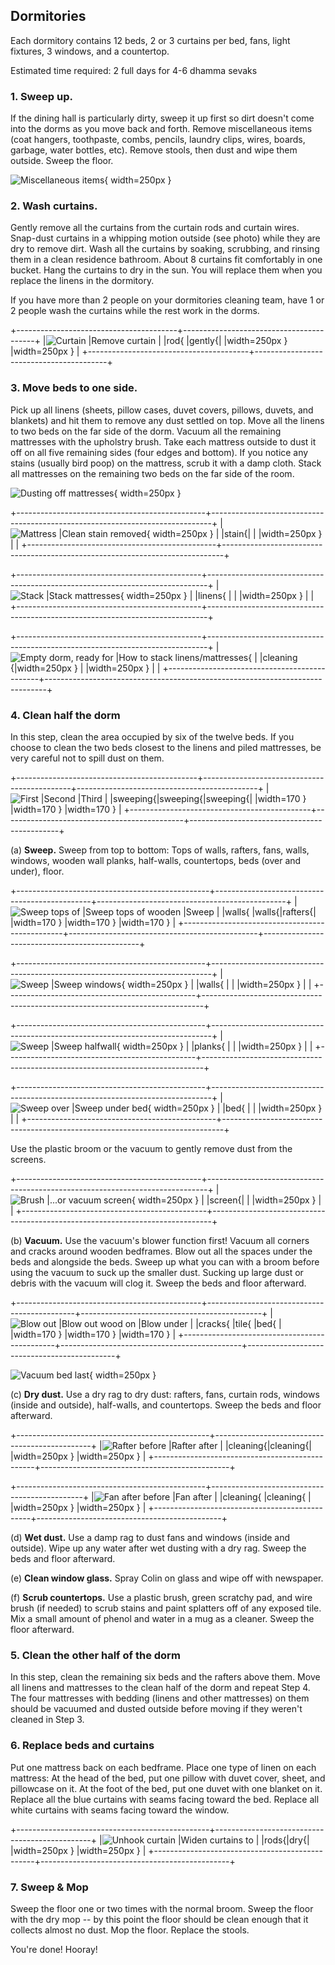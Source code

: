 
## Dormitories

Each dormitory contains 12 beds, 2 or 3 curtains per bed, fans, light fixtures, 3 windows, and a countertop.

Estimated time required: 2 full days for 4-6 dhamma sevaks

### 1. Sweep up.

If the dining hall is particularly dirty, sweep it up first so dirt doesn't come into the dorms as you move back and forth. Remove miscellaneous items (coat hangers, toothpaste, combs, pencils, laundry clips, wires, boards, garbage, water bottles, etc). Remove stools, then dust and wipe them outside. Sweep the floor.

![Miscellaneous items](images/deep-clean/miscellaneous.jpeg){ width=250px }

### 2. Wash curtains.

Gently remove all the curtains from the curtain rods and curtain wires. Snap-dust curtains in a whipping motion outside (see photo) while they are dry to remove dirt. Wash all the curtains by soaking, scrubbing, and rinsing them in a clean residence bathroom. About 8 curtains fit comfortably in one bucket. Hang the curtains to dry in the sun. You will replace them when you replace the linens in the dormitory.

If you have more than 2 people on your dormitories cleaning team, have 1 or 2 people wash the curtains while the rest work in the dorms.

+----------------------------------------+-----------------------------------------+
|![Curtain                               |![Remove curtain                         |
|rod](images/deep-clean/curtain1.jpeg){  |gently](images/deep-clean/curtain2.jpeg){|
|width=250px }                           |width=250px }                            |
+----------------------------------------+-----------------------------------------+

### 3. Move beds to one side.

Pick up all linens (sheets, pillow cases, duvet covers, pillows, duvets, and blankets) and hit them to remove any dust settled on top. Move all the linens to two beds on the far side of the dorm. Vacuum all the remaining mattresses with the upholstry brush. Take each mattress outside to dust it off on all five remaining sides (four edges and bottom). If you notice any stains (usually bird poop) on the mattress, scrub it with a damp cloth. Stack all mattresses on the remaining two beds on the far side of the room.

![Dusting off mattresses](images/deep-clean/mattress-dusting.jpeg){ width=250px }

+-----------------------------------------------+------------------------------------------------------------------------------+
|![Mattress                                     |![Clean stain removed](images/deep-clean/mattress-after.jpeg){ width=250px }  |
|stain](images/deep-clean/mattress-before.jpeg){|                                                                              |
|width=250px }                                  |                                                                              |
+-----------------------------------------------+------------------------------------------------------------------------------+

+----------------------------------------------+------------------------------------------------------------------------------+
|![Stack                                       |![Stack mattresses](images/deep-clean/mattresses.jpeg){ width=250px }         |
|linens](images/deep-clean/linens.jpeg){       |                                                                              |
|width=250px }                                 |                                                                              |
+----------------------------------------------+------------------------------------------------------------------------------+

+----------------------------------------------+------------------------------------------------------------------------------+
|![Empty dorm, ready for                       |![How to stack linens/mattresses](images/deep-clean/empty-dorm2.jpeg){        |
|cleaning](images/deep-clean/empty-dorm1.jpeg){|width=250px }                                                                 |
|width=250px }                                 |                                                                              |
+----------------------------------------------+------------------------------------------------------------------------------+

### 4. Clean half the dorm

In this step, clean the area occupied by six of the twelve beds. If you choose to clean the two beds closest to the linens and piled mattresses, be very careful not to spill dust on them.

+---------------------------------------------+---------------------------------------------+---------------------------------------------+
|![First                                      |![Second                                     |![Third                                      |
|sweeping](images/deep-clean/sweepings1.jpeg){|sweeping](images/deep-clean/sweepings2.jpeg){|sweeping](images/deep-clean/sweepings3.jpeg){|
|width=170 }                                  |width=170 }                                  |width=170 }                                  |
+---------------------------------------------+---------------------------------------------+---------------------------------------------+

   (a) **Sweep.** Sweep from top to bottom: Tops of walls, rafters, fans, walls, windows, wooden wall planks, half-walls, countertops, beds (over and under), floor.


+------------------------------------------------+-----------------------------------------------+-----------------------------------------------+
|![Sweep tops of                                 |![Sweep tops of wooden                         |![Sweep                                        |
|walls](images/deep-clean/sweep-wall-top1.jpeg){ |walls](images/deep-clean/sweep-wall-top2.jpeg){|rafters](images/deep-clean/sweep-rafters.jpeg){|
|width=170 }                                     |width=170 }                                    |width=170 }                                    |
+------------------------------------------------+-----------------------------------------------+-----------------------------------------------+

+-----------------------------------------------+------------------------------------------------------------------------------+
|![Sweep                                        |![Sweep windows](images/deep-clean/sweep-window.jpeg){ width=250px }          |
|walls](images/deep-clean/sweep-walls.jpeg){    |                                                                              |
|width=250px }                                  |                                                                              |
+-----------------------------------------------+------------------------------------------------------------------------------+

+-----------------------------------------------+------------------------------------------------------------------------------+
|![Sweep                                        |![Sweep halfwall](images/deep-clean/sweep-halfwall.jpeg){ width=250px }       |
|planks](images/deep-clean/sweep-planks.jpeg){  |                                                                              |
|width=250px }                                  |                                                                              |
+-----------------------------------------------+------------------------------------------------------------------------------+

+-----------------------------------------------+------------------------------------------------------------------------------+
|![Sweep over                                   |![Sweep under bed](images/deep-clean/sweep-bed-under.jpeg){ width=250px }     |
|bed](images/deep-clean/sweep-bed-over.jpeg){   |                                                                              |
|width=250px }                                  |                                                                              |
+-----------------------------------------------+------------------------------------------------------------------------------+

Use the plastic broom or the vacuum to gently remove dust from the screens.

+----------------------------------------------+------------------------------------------------------------------------------+
|![Brush                                       |![...or vacuum screen](images/deep-clean/sweep-screen2.jpeg){ width=250px }   |
|screen](images/deep-clean/sweep-screen1.jpeg){|                                                                              |
|width=250px }                                 |                                                                              |
+----------------------------------------------+------------------------------------------------------------------------------+

   (b) **Vacuum.** Use the vacuum's blower function first! Vacuum all corners and cracks around wooden bedframes. Blow out all the spaces under the beds and alongside the beds. Sweep up what you can with a broom before using the vacuum to suck up the smaller dust. Sucking up large dust or debris with the vacuum will clog it. Sweep the beds and floor afterward.

+----------------------------------------------+---------------------------------------------+---------------------------------------------+
|![Blow out                                    |![Blow out wood on                           |![Blow under                                 |
|cracks](images/deep-clean/blow-cracks.jpeg){  |tile](images/deep-clean/blow-tile.jpeg){     |bed](images/deep-clean/blow-under.jpeg){     |
|width=170 }                                   |width=170 }                                  |width=170 }                                  |
+----------------------------------------------+---------------------------------------------+---------------------------------------------+

![Vacuum bed last](images/deep-clean/vacuum-bed.jpeg){ width=250px }

   (c) **Dry dust.** Use a dry rag to dry dust: rafters, fans, curtain rods, windows (inside and outside), half-walls, and countertops. Sweep the beds and floor afterward.

+------------------------------------------------+-----------------------------------------------+
|![Rafter before                                 |![Rafter after                                 |
|cleaning](images/deep-clean/rafter-before.jpeg){|cleaning](images/deep-clean/rafter-after.jpeg){|
|width=250px }                                   |width=250px }                                  |
+------------------------------------------------+-----------------------------------------------+

+-----------------------------------------------+----------------------------------------------+
|![Fan after before                             |![Fan after                                   |
|cleaning](images/deep-clean/fan-before.jpeg){  |cleaning](images/deep-clean/fan-after.jpeg){  |
|width=250px }                                  |width=250px }                                 |
+-----------------------------------------------+----------------------------------------------+

   (d) **Wet dust.** Use a damp rag to dust fans and windows (inside and outside). Wipe up any water after wet dusting with a dry rag. Sweep the beds and floor afterward.

   (e) **Clean window glass.** Spray Colin on glass and wipe off with newspaper.

   (f) **Scrub countertops.** Use a plastic brush, green scratchy pad, and wire brush (if needed) to scrub stains and paint splatters off of any exposed tile. Mix a small amount of phenol and water in a mug as a cleaner. Sweep the floor afterward.

### 5. Clean the other half of the dorm

In this step, clean the remaining six beds and the rafters above them. Move all linens and mattresses to the clean half of the dorm and repeat Step 4. The four mattresses with bedding (linens and other mattresses) on them should be vacuumed and dusted outside before moving if they weren't cleaned in Step 3.

### 6. Replace beds and curtains

Put one mattress back on each bedframe. Place one type of linen on each mattress: At the head of the bed, put one pillow with duvet cover, sheet, and pillowcase on it. At the foot of the bed, put one duvet with one blanket on it. Replace all the blue curtains with seams facing toward the bed. Replace all white curtains with seams facing toward the window.

+------------------------------------------------+-----------------------------------------------+
|![Unhook curtain                                |![Widen curtains to                            |
|rods](images/deep-clean/replace-curtains1.jpeg){|dry](images/deep-clean/replace-curtains2.jpeg){|
|width=250px }                                   |width=250px }                                  |
+------------------------------------------------+-----------------------------------------------+

### 7. Sweep &amp; Mop

Sweep the floor one or two times with the normal broom. Sweep the floor with the dry mop -- by this point the floor should be clean enough that it collects almost no dust. Mop the floor. Replace the stools.

You're done! Hooray!
